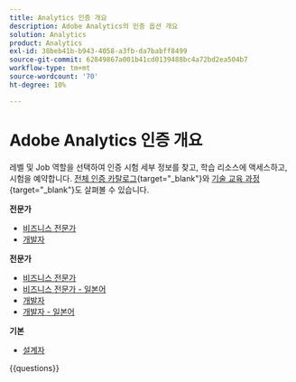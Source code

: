 ```yaml
---
title: Analytics 인증 개요
description: Adobe Analytics의 인증 옵션 개요
solution: Analytics
product: Analytics
exl-id: 38beb41b-b943-4058-a3fb-da7babff8499
source-git-commit: 62849867a001b41cd0139488bc4a72bd2ea504b7
workflow-type: tm+mt
source-wordcount: '70'
ht-degree: 10%

---
```


# Adobe Analytics 인증 개요

레벨 및 Job 역할을 선택하여 인증 시험 세부 정보를 찾고, 학습 리소스에 액세스하고, 시험을 예약합니다. [전체 인증 카탈로그](https://certification.adobe.com/certifications){target="_blank"}와 [기술 교육 과정](https://certification.adobe.com/courses/?/courses){target="_blank"}도 살펴볼 수 있습니다.

**전문가**

* [비즈니스 전문가](https://certification.adobe.com/certification/analytics-business-practitioner-professional) <!--AD0-E212-->
* [개발자](https://certification.adobe.com/certification/adobe-analytics-developer-professional) <!--AD0-E213-->

**전문가**

* [비즈니스 전문가](https://certification.adobe.com/certification/analytics-business-practitioner-expert) <!--AD0-E208-->
* [비즈니스 전문가 - 일본어](https://certification.adobe.com/certification/analytics-business-practitioner-expert)<!--AD0-E208-J-->
* [개발자](https://certification.adobe.com/certification/developer-expert) <!--AD0-E209-->
* [개발자 - 일본어](https://certification.adobe.com/certification/developer-expert) <!--AD0-E209-J-->

**기본**

* [설계자](https://certification.adobe.com/certification/architect-master) <!--AD0-E207-->

{{questions}}

